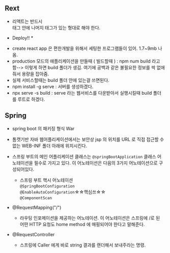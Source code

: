 ## Rext

- 리액트는 반드시 <div APP> 태그 안에 나머지 태그가 있는 형대로 해야 한다.

* Deploy!! *
- create react app 은 편한개발을 위해서 세팅한 프로그램들이 있어. 1.7~9mb 나옴.
- production 모드의 애플리케이션을 만들때 ( 빌드할때 ) : npm num build 라고함--> 이렇게 하면 build 폴더가 생김. 여기에 공백과 같은 불필요한 정보를 싹 없애줘서 용량을 잡아줌.
- 실제 서비스할때는 build 폴더 안에 있는걸 쓰면된다.
- npm install -g serve : 서버를 생성하겠다.
- npx serve -s build : serve 라는 웹서비스를 다운받아서 실행시킬때 build 폴더를 루트로 하겠다.  


## Spring
- spring boot 의 패키징 형식 War
- 톰캣기반 자바 웹어플리케이션에서는 보안상 jsp 의 위치를 URL 로 직접 접근할 수 없는 WEB-INF 폴더 아래에 위치시킨다.
- 스프링 부트의 메인 어플리케이션 클래스는 `@springBootApplication` 클래스 어노테이션을 필수로 가지고 있다. 이 어노테이션은 다음의 3가지 어노테이션으로 구성되어있다.
  - 스프링 부트 핵시 어노테이션 <br>
    `@SpringBootConfiguration` <br>
    `@EnableAutoConfiguration`☆☆핵심쓰☆☆ <br>
    `@ComponentScan`
- @RequestMapping("/")
  - 라우팅 인포메이션을 제공하는 어노테이션. 이 어노테이션은 스프링에 /로 된 어떤 HTTP 요청도 home method 에 매핑되어야 한다고 말해준다.

- @RequestController
  - 스프링에 Caller 에게 바로 string 결과를 랜더해서 보내주라는 명령.
